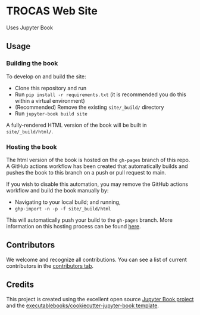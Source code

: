 # TROCAS Web Site

Uses Jupyter Book

## Usage

### Building the book

To develop on and build the site:

- Clone this repository and run
- Run `pip install -r requirements.txt` (it is recommended you do this within a virtual environment)
- (Recommended) Remove the existing `site/_build/` directory
- Run `jupyter-book build site`

A fully-rendered HTML version of the book will be built in `site/_build/html/`.

### Hosting the book

The html version of the book is hosted on the `gh-pages` branch of this repo. A GitHub actions workflow has been created that automatically builds and pushes the book to this branch on a push or pull request to main.

If you wish to disable this automation, you may remove the GitHub actions workflow and build the book manually by:

- Navigating to your local build; and running,
- `ghp-import -n -p -f site/_build/html`

This will automatically push your build to the `gh-pages` branch. More information on this hosting process can be found [here](https://jupyterbook.org/publish/gh-pages.html#manually-host-your-book-with-github-pages).

## Contributors

We welcome and recognize all contributions. You can see a list of current contributors in the [contributors tab](https://github.com/amazon-riverbgc/TROCAS-web2/graphs/contributors).

## Credits

This project is created using the excellent open source [Jupyter Book project](https://jupyterbook.org/) and the [executablebooks/cookiecutter-jupyter-book template](https://github.com/executablebooks/cookiecutter-jupyter-book).
